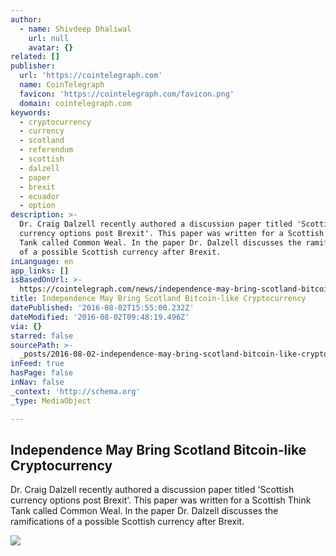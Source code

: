 ```yaml
---
author:
  - name: Shivdeep Dhaliwal
    url: null
    avatar: {}
related: []
publisher:
  url: 'https://cointelegraph.com'
  name: CoinTelegraph
  favicon: 'https://cointelegraph.com/favicon.png'
  domain: cointelegraph.com
keywords:
  - cryptocurrency
  - currency
  - scotland
  - referendum
  - scottish
  - dalzell
  - paper
  - brexit
  - ecuador
  - option
description: >-
  Dr. Craig Dalzell recently authored a discussion paper titled 'Scottish
  currency options post Brexit'. This paper was written for a Scottish Think
  Tank called Common Weal. In the paper Dr. Dalzell discusses the ramifications
  of a possible Scottish currency after Brexit.
inLanguage: en
app_links: []
isBasedOnUrl: >-
  https://cointelegraph.com/news/independence-may-bring-scotland-bitcoin-like-cryptocurrency
title: Independence May Bring Scotland Bitcoin-like Cryptocurrency
datePublished: '2016-08-02T15:55:00.232Z'
dateModified: '2016-08-02T09:48:19.496Z'
via: {}
starred: false
sourcePath: >-
  _posts/2016-08-02-independence-may-bring-scotland-bitcoin-like-cryptocurrency.md
inFeed: true
hasPage: false
inNav: false
_context: 'http://schema.org'
_type: MediaObject

---
```

<article style=""><h1>Independence May Bring Scotland Bitcoin-like Cryptocurrency</h1><p>Dr. Craig Dalzell recently authored a discussion paper titled 'Scottish currency options post Brexit'. This paper was written for a Scottish Think Tank called Common Weal. In the paper Dr. Dalzell discusses the ramifications of a possible Scottish currency after Brexit.</p><img src="https://cointelegraph.com/images/725_Ly9jb2ludGVsZWdyYXBoLmNvbS9zdG9yYWdlL3VwbG9hZHMvdmlldy81ZjQ2ZmMwOGI4ODI0YTkzYzVmODFkMzJhYTNkNzYzOS5qcGc=.jpg" /></article>